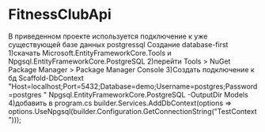 # FitnessClubApi
В приведенном проекте используется подключение к уже существующей базе данных postgressql
Создание database-first
1)скачать Microsoft.EntityFrameworkCore.Tools и Npgsql.EntityFrameworkCore.PostgreSQL
2)перейти Tools > NuGet Package Manager > Package Manager Console
3)Создать подключение к бд Scaffold-DbContext "Host=localhost;Port=5432;Database=demo;Username=postgres;Password=postgres " Npgsql.EntityFrameworkCore.PostgreSQL -OutputDir Models
4)добавить в program.cs 
builder.Services.AddDbContext<TestContext>(options =>
options.UseNpgsql(builder.Configuration.GetConnectionString("TestContext")));

